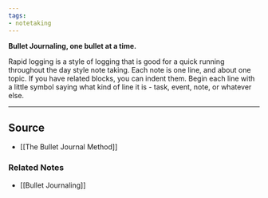 ```yaml
---
tags:
- notetaking
---
```

**Bullet Journaling, one bullet at a time.**

Rapid logging is a style of logging that is good for a quick running throughout the day style note taking. Each note is one line, and about one topic. If you have related blocks, you can indent them. Begin each line with a little symbol saying what kind of line it is - task, event, note, or whatever else.

---

## Source
- [[The Bullet Journal Method]]

### Related Notes
- [[Bullet Journaling]]